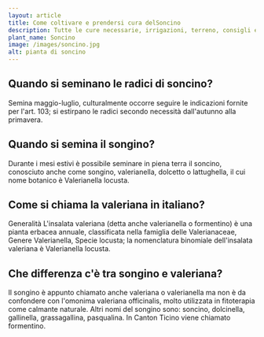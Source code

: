 ```yaml
---
layout: article
title: Come coltivare e prendersi cura delSoncino
description: Tutte le cure necessarie, irrigazioni, terreno, consigli e molto altro sulla coltivazione del Soncino
plant_name: Soncino
image: /images/soncino.jpg
alt: pianta di soncino
---
```


## Quando si seminano le radici di soncino?

Semina maggio-luglio, culturalmente occorre seguire le indicazioni fornite per l'art. 103; si estirpano le radici secondo necessità dall'autunno alla primavera.

## Quando si semina il songino?

Durante i mesi estivi è possibile seminare in piena terra il soncino, conosciuto anche come songino, valerianella, dolcetto o lattughella, il cui nome botanico è Valerianella locusta.

## Come si chiama la valeriana in italiano?

Generalità L'insalata valeriana (detta anche valerianella o formentino) è una pianta erbacea annuale, classificata nella famiglia delle Valerianaceae, Genere Valerianella, Specie locusta; la nomenclatura binomiale dell'insalata valeriana è Valerianella locusta.

## Che differenza c'è tra songino e valeriana?

Il songino è appunto chiamato anche valeriana o valerianella ma non è da confondere con l'omonima valeriana officinalis, molto utilizzata in fitoterapia come calmante naturale. Altri nomi del songino sono: soncino, dolcinella, gallinella, grassagallina, pasqualina. In Canton Ticino viene chiamato formentino.

